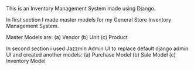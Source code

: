 This is an Inventory Management System made using Django.

In first section I made master models for my General Store Inventory Management System.

Master Models are:
(a) Vendor
(b) Unit
(c) Product

In second section i used Jazzmin Admin UI to replace default django admin UI and created another models:
(a) Purchase Model
(b) Sale Model
(c) Inventory Model 